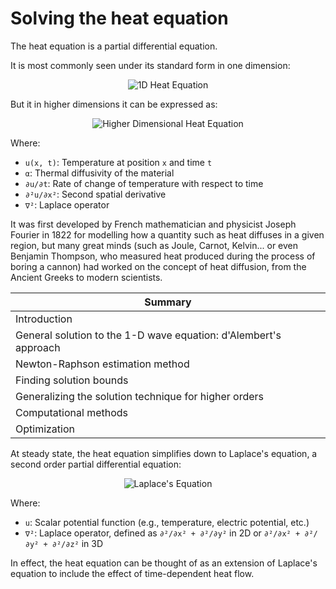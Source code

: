 # Solving the heat equation

The heat equation is a partial differential equation.

It is most commonly seen under its standard form in one dimension:

<p align="center">
    <img src="https://latex.codecogs.com/svg.latex?\frac{\partial%20u}{\partial%20t}%20=%20\alpha%20\frac{\partial^2%20u}{\partial%20x^2}" alt="1D Heat Equation">
    <br>
</p>

But it in higher dimensions it can be expressed as:

<p align="center">
    <img src="https://latex.codecogs.com/svg.latex?\frac{\partial%20u}{\partial%20t}%20=%20\alpha%20\nabla^2%20u" alt="Higher Dimensional Heat Equation">
    <br>
</p>

Where:
- `u(x, t)`: Temperature at position `x` and time `t`
- `α`: Thermal diffusivity of the material
- `∂u/∂t`: Rate of change of temperature with respect to time
- `∂²u/∂x²`: Second spatial derivative
- `∇²`: Laplace operator

It was first developed by French mathematician and physicist Joseph Fourier in 1822 for modelling how a quantity such as heat diffuses in a given region, but many great minds (such as Joule, Carnot, Kelvin... or even Benjamin Thompson, who measured heat produced during the process of boring a cannon) had worked on the concept of heat diffusion, from the Ancient Greeks to modern scientists. 

| Summary   |
|-----------|
| Introduction |
| General solution to the 1-D wave equation: d'Alembert's approach |
| Newton-Raphson estimation method |
| Finding solution bounds |
| Generalizing the solution technique for higher orders |
| Computational methods |
| Optimization |


At steady state, the heat equation simplifies down to Laplace's equation, a second order partial differential equation:

<p align="center">
    <img src="https://latex.codecogs.com/svg.latex?\nabla^2u%20=%200" alt="Laplace's Equation">
</p>

Where:
- `u`: Scalar potential function (e.g., temperature, electric potential, etc.)
- `∇²`: Laplace operator, defined as `∂²/∂x² + ∂²/∂y²` in 2D or `∂²/∂x² + ∂²/∂y² + ∂²/∂z²` in 3D

In effect, the heat equation can be thought of as an extension of Laplace's equation to include the effect of time-dependent heat flow. 
